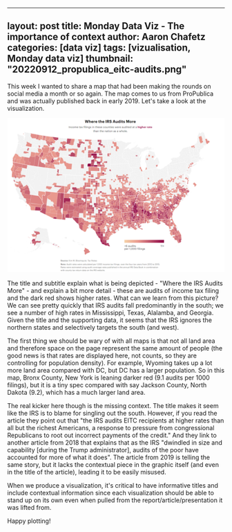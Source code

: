 
---
layout: post
title: Monday Data Viz - The importance of context
author: Aaron Chafetz
categories: [data viz]
tags: [vizualisation, Monday data viz]
thumbnail: "20220912_propublica_eitc-audits.png"
---

This week I wanted to share a map that had been making the rounds on social media a month or so again. The map comes to us from ProPublica and was actually published back in early 2019. Let's take a look at the visualization.

![US map depicting where IRS has the most audits per capita](/assets/img/posts/20220912_propublica_eitc-audits.png)

The title and subtitle explain what is being depicted - "Where the IRS Audits More" - and explain a bit more detail - these are audits of income tax filing and the dark red shows higher rates. What can we learn from this picture? We can see pretty quickly that IRS audits fall predominantly in the south; we see a number of high rates in Mississippi, Texas, Alalamba, and Georgia. Given the title and the supporting data, it seems that the IRS ignores the northern states and selectively targets the south (and west). 

The first thing we should be wary of with all maps is that not all land area and therefore space on the page represent the same amount of people (the good news is that rates are displayed here, not counts, so they are controlling for population density). For example, Wyoming takes up a lot more land area compared with DC, but DC has a larger population. So in this map, Bronx County, New York is leaning darker red (9.1 audits per 1000 filings), but it is a tiny spec compared with say Jackson County, North Dakota (9.2), which has a much larger land area.

The real kicker here though is the missing context. The title makes it seem like the IRS is to blame for singling out the south. However, if you read the article they point out that "the IRS audits EITC recipients at higher rates than all but the richest Americans, a response to pressure from congressional Republicans to root out incorrect payments of the credit." And they link to another article from 2018 that explains that as the IRS "dwindled in size and capability [during the Trump administrator], audits of the poor have accounted for more of what it does".  The article from 2019 is telling the same story, but it lacks the contextual piece in the graphic itself (and even in the title of the article), leading it to be easily misused.

When we produce a visualization, it's critical to have informative titles and include contextual information since each visualization should be able to stand up on its own even when pulled from the report/article/presentation it was lifted from.

Happy plotting!